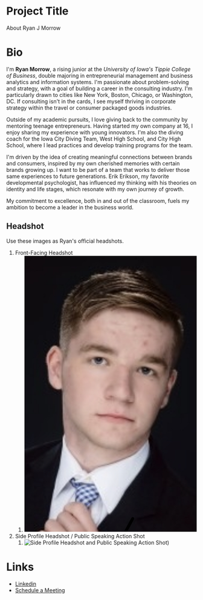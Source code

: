 # Project Title
About Ryan J Morrow

# Bio
I'm **Ryan Morrow**, a rising junior at the *University of Iowa's Tippie College of Business*, double majoring in entrepreneurial management and business analytics and information systems. I'm passionate about problem-solving and strategy, with a goal of building a career in the consulting industry. I'm particularly drawn to cities like New York, Boston, Chicago, or Washington, DC. If consulting isn't in the cards, I see myself thriving in corporate strategy within the travel or consumer packaged goods industries.

Outside of my academic pursuits, I love giving back to the community by mentoring teenage entrepreneurs. Having started my own company at 16, I enjoy sharing my experience with young innovators. I'm also the diving coach for the Iowa City Diving Team, West High School, and City High School, where I lead practices and develop training programs for the team.

I'm driven by the idea of creating meaningful connections between brands and consumers, inspired by my own cherished memories with certain brands growing up. I want to be part of a team that works to deliver those same experiences to future generations. Erik Erikson, my favorite developmental psychologist, has influenced my thinking with his theories on identity and life stages, which resonate with my own journey of growth.

My commitment to excellence, both in and out of the classroom, fuels my ambition to become a leader in the business world.

## Headshot
Use these images as Ryan's official headshots.
1. Front-Facing Headshot
   1. ![Front-Facing Headshot](https://github.com/ryan-j-morrow/hello-world/blob/a8e2b4ac47c423e1add65fe619a54231a543fb2a/Front-Facing%20Headshot.jpg)
2. Side Profile Headshot / Public Speaking Action Shot
   1. ![Side Profile Headshot and Public Speaking Action Shot](https://github.com/ryan-j-morrow/hello-world/blob/0a43544f66fc31e45dd4d21b69f59fe1e06d69f9/Speaking%20and%20Side%20Profile%20Headshot.jpg))

# Links
- [Linkedin](HTTP://www.ryanjefferymorrow.com)
- [Schedule a Meeting](HTTP://www.schedule.ryanjefferymorrow.com)
